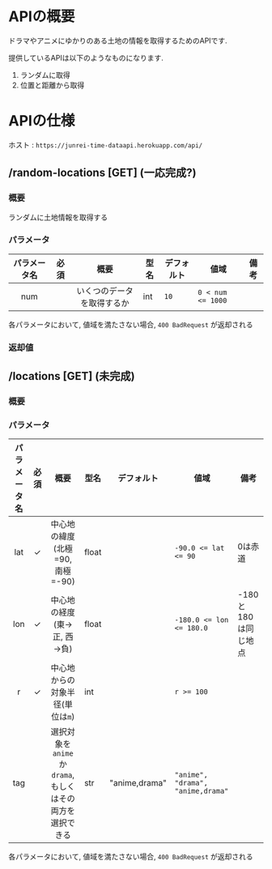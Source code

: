 # APIの概要

ドラマやアニメにゆかりのある土地の情報を取得するためのAPIです.

提供しているAPIは以下のようなものになります.

1. ランダムに取得
2. 位置と距離から取得

# APIの仕様

ホスト : `https://junrei-time-dataapi.herokuapp.com/api/`

## /random-locations [GET] (一応完成?)

### 概要

ランダムに土地情報を取得する

### パラメータ

| パラメータ名 | 必須 |            概要            | 型名 | デフォルト | 値域              | 備考 |
|:------------:|:----:|:--------------------------:|------|------------|-------------------|------|
|     num      |      | いくつのデータを取得するか | int  | `10`       | `0 < num <= 1000` |      |

各パラメータにおいて, 値域を満たさない場合, `400 BadRequest` が返却される

### 返却値

## /locations [GET] (未完成)

### 概要

### パラメータ

| パラメータ名 | 必須 |                           概要                           | 型名  | デフォルト    | 値域                              | 備考                |
|:------------:|:----:|:--------------------------------------------------------:|-------|---------------|-----------------------------------|---------------------|
|     lat      |  ✓   |             中心地の緯度(北極=90, 南極=-90)              | float |               | `-90.0 <= lat <= 90`              | 0は赤道             |
|     lon      |  ✓   |                中心地の経度(東→正, 西→負)                | float |               | `-180.0 <= lon <= 180.0`          | -180と180は同じ地点 |
|      r       |  ✓   |             中心地からの対象半径(単位は`m`)              | int   |               | `r >= 100`                        |                     |
|     tag      |      | 選択対象を`anime`か`drama`, もしくはその両方を選択できる | str   | "anime,drama" | `"anime", "drama", "anime,drama"` |                     |

各パラメータにおいて, 値域を満たさない場合, `400 BadRequest` が返却される